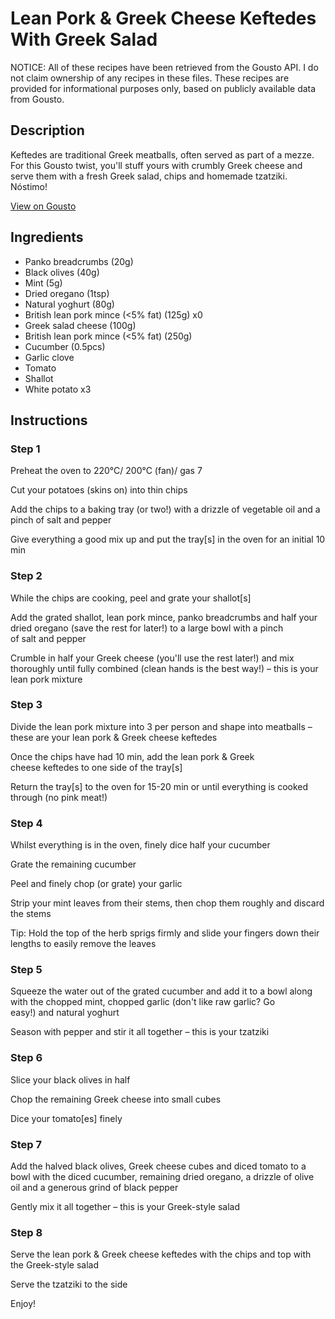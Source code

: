 # Lean Pork & Greek Cheese Keftedes With Greek Salad

NOTICE: All of these recipes have been retrieved from the Gousto API. I do not claim ownership of any recipes in these files. These recipes are provided for informational purposes only, based on publicly available data from Gousto.

## Description

Keftedes are traditional Greek meatballs, often served as part of a mezze. For this Gousto twist, you'll stuff yours with crumbly Greek cheese and serve them with a fresh Greek salad, chips and homemade tzatziki. Nóstimo!

[View on Gousto](https://www.gousto.co.uk/recipes/cookbook/lean-pork-greek-cheese-keftedes-with-chips-tzatziki-and-greek-salad)

## Ingredients

- Panko breadcrumbs (20g)
- Black olives (40g)
- Mint (5g)
- Dried oregano (1tsp)
- Natural yoghurt (80g)
- British lean pork mince (<5% fat) (125g) x0
- Greek salad cheese (100g)
- British lean pork mince (<5% fat) (250g)
- Cucumber (0.5pcs)
- Garlic clove
- Tomato
- Shallot
- White potato x3

## Instructions


### Step 1

Preheat the oven to 220°C/ 200°C (fan)/ gas 7

Cut your potatoes (skins on) into thin chips

Add the chips to a baking tray (or two!) with a drizzle of vegetable oil and a pinch of salt and pepper

Give everything a good mix up and put the tray[s] in the oven for an initial 10 min


### Step 2

While the chips are cooking, peel and grate your shallot[s]

Add the grated shallot, lean pork mince, panko breadcrumbs and half your dried oregano (save the rest for later!) to a large bowl with a pinch of salt and pepper

Crumble in half your Greek cheese (you'll use the rest later!) and mix thoroughly until fully combined (clean hands is the best way!) – this is your lean pork mixture


### Step 3

Divide the lean pork mixture into 3 per person and shape into meatballs – these are your lean pork & Greek cheese keftedes

Once the chips have had 10 min, add the lean pork & Greek cheese keftedes to one side of the tray[s]

Return the tray[s] to the oven for 15-20 min or until everything is cooked through (no pink meat!)


### Step 4

Whilst everything is in the oven, finely dice half your cucumber

Grate the remaining cucumber

Peel and finely chop (or grate) your garlic

Strip your mint leaves from their stems, then chop them roughly and discard the stems

Tip: Hold the top of the herb sprigs firmly and slide your fingers down their lengths to easily remove the leaves


### Step 5

Squeeze the water out of the grated cucumber and add it to a bowl along with the chopped mint, chopped garlic (don't like raw garlic? Go easy!) and natural yoghurt

Season with pepper and stir it all together – this is your tzatziki


### Step 6

Slice your black olives in half

Chop the remaining Greek cheese into small cubes

Dice your tomato[es] finely


### Step 7

Add the halved black olives, Greek cheese cubes and diced tomato to a bowl with the diced cucumber, remaining dried oregano, a drizzle of olive oil and a generous grind of black pepper

Gently mix it all together – this is your Greek-style salad

### Step 8

Serve the lean pork & Greek cheese keftedes with the chips and top with the Greek-style salad

Serve the tzatziki to the side

Enjoy!

